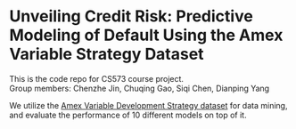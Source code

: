 # Unveiling Credit Risk: Predictive Modeling of Default Using the Amex Variable Strategy Dataset

This is the code repo for CS573 course project.  
Group members: Chenzhe Jin, Chuqing Gao, Siqi Chen, Dianping Yang

We utilize the [Amex Variable Development Strategy dataset](https://www.kaggle.com/datasets/suvroo/amex-variable-strategy-development-dataset) for data mining, and evaluate the performance of 10 different models on top of it.  
